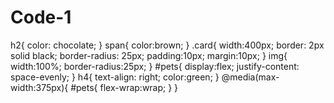 # Code-1
h2{
    color: chocolate;
}
span{
    color:brown;
}
.card{
    width:400px;
    border: 2px solid black;
    border-radius: 25px;
    padding:10px;
    margin:10px;
}
img{
    width:100%;
    border-radius:25px;
}
#pets{
    display:flex;
    justify-content: space-evenly;
}
h4{
    text-align: right;
    color:green;
}
@media(max-width:375px){
    #pets{
        flex-wrap:wrap;
    }
}
